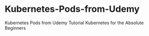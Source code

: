 # Kubernetes-Pods-from-Udemy
Kubernetes Pods from Udemy Tutorial Kubernetes for the Absolute Beginners
